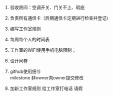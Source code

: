 1. 验收房间：空调开关、门关不上、瑕疵  

2. 负责所有通信卡（后期通信卡定期进行检查并登记)  

3. 编写工作室规则  

4. 每周每个人的时间表  

5. 工作室的WiFi使用手机电脑限制； 
  
6. 设计问卷  
7. github使用细节  
  milestone
  非owner向owner提交修改  
8. 加新工作室规则
   给工作室打电话
   请假
